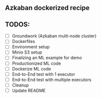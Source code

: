 ## Azkaban dockerized recipe

## TODOS:
- [ ] Groundwork (Azkaban multi-node cluster)
- [ ] Dockerfiles
- [ ] Environment setup
- [ ] Minio S3 setup
- [ ] Finalizing an ML example for demo
- [ ] Productionized ML code
- [ ] Dockerize ML code
- [ ] End-to-End test with 1 executor
- [ ] End-to-End test with multiple executors
- [ ] Cleanup
- [ ] Update README
